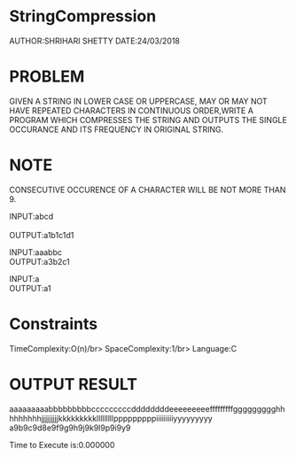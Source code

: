 # StringCompression
AUTHOR:SHRIHARI SHETTY
DATE:24/03/2018
# PROBLEM
GIVEN A STRING IN LOWER CASE OR UPPERCASE, MAY OR MAY NOT HAVE REPEATED CHARACTERS IN 
CONTINUOUS ORDER,WRITE A PROGRAM WHICH COMPRESSES THE STRING AND OUTPUTS THE SINGLE OCCURANCE
AND ITS FREQUENCY IN ORIGINAL STRING.
# NOTE
CONSECUTIVE OCCURENCE OF A CHARACTER WILL BE NOT MORE THAN 9.

INPUT:abcd</br>    
OUTPUT:a1b1c1d1  

INPUT:aaabbc</br>
OUTPUT:a3b2c1

INPUT:a</br>
OUTPUT:a1

# Constraints
TimeComplexity:O(n)/br>
SpaceComplexity:1/br>
Language:C

# OUTPUT RESULT

aaaaaaaaabbbbbbbbbcccccccccddddddddeeeeeeeeefffffffffggggggggghhhhhhhhhjjjjjjjjjkkkkkkkkklllllllllpppppppppiiiiiiiiiyyyyyyyyy</br>
a9b9c9d8e9f9g9h9j9k9l9p9i9y9

Time to Execute is:0.000000

